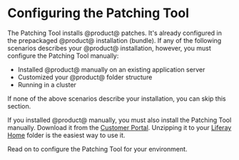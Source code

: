 # Configuring the Patching Tool [](id=configuring-the-patching-tool)

The Patching Tool installs @product@ patches. It's already configured in the
prepackaged @product@ installation (bundle). If any of the following scenarios
describes your @product@ installation, however, you must configure the Patching
Tool manually:

- Installed @product@ manually on an existing application server
- Customized your @product@ folder structure
- Running in a cluster

If none of the above scenarios describe your installation, you can skip this
section.

If you installed @product@ manually, you must also install the Patching Tool
manually. Download it from the
[Customer Portal](https://web.liferay.com/group/customer/dxp/downloads/digital-enterprise/patching-tool).
Unzipping it to your
[Liferay Home](/discover/deployment/-/knowledge_base/7-1/installing-liferay-portal#liferay-home)
folder is the easiest way to use it. 

Read on to configure the Patching Tool for your environment. 
